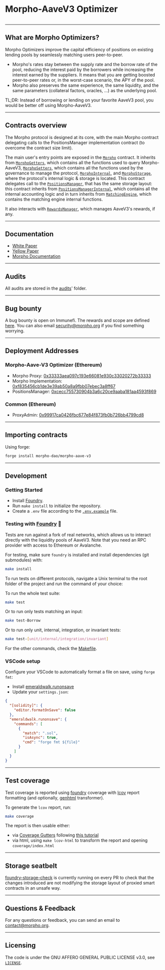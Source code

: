 # Morpho-AaveV3 Optimizer

<picture>
  <source media="(prefers-color-scheme: dark)" srcset="https://i.imgur.com/uLq5V14.png">
  <img alt="" src="https://i.imgur.com/ZiL1Lr2.png">
</picture>

---

## What are Morpho Optimizers?

Morpho Optimizers improve the capital efficiency of positions on existing lending pools by seamlessly matching users peer-to-peer.

- Morpho's rates stay between the supply rate and the borrow rate of the pool, reducing the interest paid by the borrowers while increasing the interest earned by the suppliers. It means that you are getting boosted peer-to-peer rates or, in the worst-case scenario, the APY of the pool.
- Morpho also preserves the same experience, the same liquidity, and the same parameters (collateral factors, oracles, …) as the underlying pool.

TL;DR: Instead of borrowing or lending on your favorite AaveV3 pool, you would be better off using Morpho-AaveV3.

---

## Contracts overview

The Morpho protocol is designed at its core, with the main Morpho contract delegating calls to the PositionsManager implementation contract (to overcome the contract size limit).

The main user's entry points are exposed in the [`Morpho`](./src/Morpho.sol) contract. It inherits from [`MorphoGetters`](./src/MorphoGetters.sol), which contains all the functions used to query Morpho-AaveV3, [`MorphoSetters`](./src/MorphoSetters.sol), which contains all the functions used by the governance to manage the protocol, [`MorphoInternal`](./src/MorphoInternal.sol), and [`MorphoStorage`](./src/MorphoStorage.sol), where the protocol's internal logic & storage is located. This contract delegates call to the [`PositionsManager`](./src/PositionsManager.sol), that has the same storage layout: this contract inherits from [`PositionsManagerInternal`](./src/PositionsManagerInternal.sol), which contains all the internal accounting logic and in turn inherits from [`MatchingEngine`](./src/MatchingEngine.sol), which contains the matching engine internal functions.

It also interacts with [`RewardsManager`](./src/RewardsManager.sol), which manages AaveV3's rewards, if any.

---

## Documentation

- [White Paper](https://whitepaper.morpho.org)
- [Yellow Paper](https://yellowpaper.morpho.org/)
- [Morpho Documentation](https://docs.morpho.org/concepts/morpho-optimizers)

---

## Audits

All audits are stored in the [audits](./audits/)' folder.

---

## Bug bounty

A bug bounty is open on Immunefi. The rewards and scope are defined [here](https://immunefi.com/bounty/morpho/).
You can also email [security@morpho.org](mailto:security@morpho.org) if you find something worrying.

---

## Deployment Addresses

### Morpho-Aave-V3 Optimizer (Ethereum)

- Morpho Proxy: [0x33333aea097c193e66081e930c33020272b33333](https://etherscan.io/address/0x33333aea097c193e66081e930c33020272b33333)
- Morpho Implementation: [0xf835456cb1de3e39ab50a8a9fbb07ebec3a8ff67](https://etherscan.io/address/0xf835456cb1de3e39ab50a8a9fbb07ebec3a8ff67)
- PositionsManager: [0xcecc755730904b3a6c20ce9aaba181aa4593f869](https://etherscan.io/address/0xcecc755730904b3a6c20ce9aaba181aa4593f869)

### Common (Ethereum)

- ProxyAdmin: [0x99917ca0426fbc677e84f873fb0b726bb4799cd8](https://etherscan.io/address/0x99917ca0426fbc677e84f873fb0b726bb4799cd8)

---

## Importing contracts

Using forge:

```bash
forge install morpho-dao/morpho-aave-v3
```

---

## Development

### Getting Started

- Install [Foundry](https://github.com/foundry-rs/foundry).
- Run `make install` to initialize the repository.
- Create a `.env` file according to the [`.env.example`](./.env.example) file.

### Testing with [Foundry](https://github.com/foundry-rs/foundry) 🔨

Tests are run against a fork of real networks, which allows us to interact directly with the liquidity pools of AaveV3. Note that you need an RPC provider with access to Ethereum or Avalanche.

For testing, make sure `foundry` is installed and install dependencies (git submodules) with:

```bash
make install
```

To run tests on different protocols, navigate a Unix terminal to the root folder of the project and run the command of your choice:

To run the whole test suite:

```bash
make test
```

Or to run only tests matching an input:

```bash
make test-Borrow
```

Or to run only unit, internal, integration, or invariant tests:

```bash
make test-[unit/internal/integration/invariant]
```

For the other commands, check the [Makefile](./Makefile).

### VSCode setup

Configure your VSCode to automatically format a file on save, using `forge fmt`:

- Install [emeraldwalk.runonsave](https://marketplace.visualstudio.com/items?itemName=emeraldwalk.RunOnSave)
- Update your `settings.json`:

```json
{
  "[solidity]": {
    "editor.formatOnSave": false
  },
  "emeraldwalk.runonsave": {
    "commands": [
      {
        "match": ".sol",
        "isAsync": true,
        "cmd": "forge fmt ${file}"
      }
    ]
  }
}
```

---

## Test coverage

Test coverage is reported using [foundry](https://github.com/foundry-rs/foundry) coverage with [lcov](https://github.com/linux-test-project/lcov) report formatting (and optionally, [genhtml](https://manpages.ubuntu.com/manpages/xenial/man1/genhtml.1.html) transformer).

To generate the `lcov` report, run:

```bash
make coverage
```

The report is then usable either:

- via [Coverage Gutters](https://marketplace.visualstudio.com/items?itemName=ryanluker.vscode-coverage-gutters) following [this tutorial](https://mirror.xyz/devanon.eth/RrDvKPnlD-pmpuW7hQeR5wWdVjklrpOgPCOA-PJkWFU)
- via html, using `make lcov-html` to transform the report and opening `coverage/index.html`

---

## Storage seatbelt

[foundry-storage-check](https://github.com/Rubilmax/foundry-storage-diff) is currently running on every PR to check that the changes introduced are not modifying the storage layout of proxied smart contracts in an unsafe way.

---

## Questions & Feedback

For any questions or feedback, you can send an email to [contact@morpho.org](mailto:contact@morpho.org).

---

## Licensing

The code is under the GNU AFFERO GENERAL PUBLIC LICENSE v3.0, see [`LICENSE`](./LICENSE).
